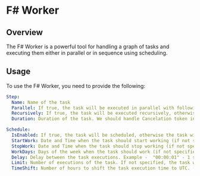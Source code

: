 <!-- @format -->

# F# Worker

## Overview

The F# Worker is a powerful tool for handling a graph of tasks and executing them either in parallel or in sequence using scheduling.

## Usage

To use the F# Worker, you need to provide the following:

```yaml
Step: 
  Name: Name of the task
  Parallel: If true, the task will be executed in parallel with following parallel tasks, otherwise the task will be executed in sequence
  Recursively: If true, the task will be executed recursively, otherwise the task will be executed only once
  Duration: Duration of the task. We should handle Cancelation token into the handler of the task

Schedule:
  IsEnabled: If true, the task will be scheduled, otherwise the task will be executed immediately
  StartWork: Date and Time when the task should start working (if not specified, the task will start working immediately). Example - "2020-01-01T00:00:00"
  StopWork: Date and Time when the task should stop working (if not specified, the task will work infinitely). Example - "2020-01-01T00:00:00"
  WorkDays: Days of the week when the task should work (if not specified, the task will work every day). Example - "mon,tue,wed,thu,fri,sat,sun"
  Delay: Delay between the task executions. Example -  "00:00:01" - 1 second
  Limit: Number of executions of the task. If not specified, the task will work infinitely.  After the limit is reached, the task will be stopped
  TimeShift: Number of hours to shift the task execution time to UTC. (by default is 0)

```
